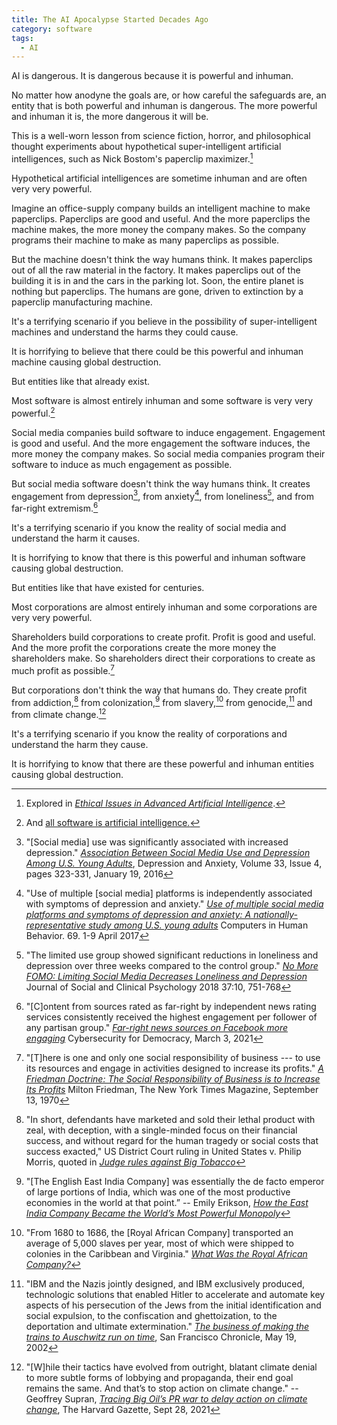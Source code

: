 ```yaml
---
title: The AI Apocalypse Started Decades Ago
category: software
tags:
  - AI
---
```


AI is dangerous.
It is dangerous
because
it is
powerful and inhuman.

No matter
how anodyne
the goals are,
or how careful
the safeguards are,
an entity
that is
both powerful and inhuman
is dangerous.
The more powerful and inhuman
it is,
the more dangerous
it will be.

This is
a well-worn lesson
from science fiction,
horror, and
philosophical thought experiments
about hypothetical
super-intelligent
artificial intelligences,
such as
Nick Bostom's paperclip maximizer.[^paperclipmaximizer]

[^paperclipmaximizer]: Explored in [_Ethical Issues in Advanced Artificial Intelligence_](https://nickbostrom.com/ethics/ai).

Hypothetical
artificial intelligences
are sometime inhuman
and are often
very very powerful.

Imagine
an office-supply company
builds an intelligent machine
to make paperclips.
Paperclips are
good and useful.
And the more paperclips
the machine makes,
the more money
the company makes.
So the company
programs their machine
to make
as many paperclips
as possible.

But the machine
doesn't think
the way
humans think.
It makes paperclips
out of all
the raw material
in the factory.
It makes paperclips
out of the building
it is in
and the cars
in the parking lot.
Soon,
the entire planet
is nothing
but paperclips.
The humans are gone,
driven to extinction
by a paperclip manufacturing machine.

It's
a terrifying scenario
if you believe
in the possibility
of super-intelligent machines
and understand
the harms
they could cause.

It is horrifying
to believe
that there could be
this powerful and inhuman
machine
causing global destruction.

But entities
like that
already exist.

Most software is
almost entirely inhuman
and some software is
very very powerful.[^allsoftwareisai]

[^allsoftwareisai]: And [all software is artificial intelligence.](/all-software-is-artificial-intelligence)

Social media companies
build software
to induce engagement.
Engagement is
good and useful.
And the more engagement
the software induces,
the more money
the company makes.
So social media companies
program their software
to induce
as much engagement
as possible.

But social media software
doesn't think
the way
humans think.
It creates engagement
from depression[^depression],
from anxiety[^anxiety],
from loneliness[^loneliness],
and from far-right extremism.[^extremism]

[^depression]: "[Social media] use was significantly associated with increased depression." [_Association Between Social Media Use and Depression Among U.S. Young Adults_](https://doi.org/10.1002/da.22466), Depression and Anxiety, Volume 33, Issue 4, pages 323-331, January 19, 2016

[^anxiety]: "Use of multiple [social media] platforms is independently associated with symptoms of depression and anxiety." [_Use of multiple social media platforms and symptoms of depression and anxiety: A nationally-representative study among U.S. young adults_](https://www.researchgate.net/publication/311568667_Use_of_multiple_social_media_platforms_and_symptoms_of_depression_and_anxiety_A_nationally-representative_study_among_US_young_adults) Computers in Human Behavior. 69. 1-9 April 2017
[^loneliness]: "The limited use group showed significant reductions in loneliness and depression over three weeks compared to the control group." [_No More FOMO: Limiting Social Media Decreases Loneliness and Depression_](https://doi.org/10.1521/jscp.2018.37.10.751) Journal of Social and Clinical Psychology 2018 37:10, 751-768

[^extremism]: "[C]ontent from sources rated as far-right by independent news rating services consistently received the highest engagement per follower of any partisan group." [_Far-right news sources on Facebook more engaging_](https://medium.com/cybersecurity-for-democracy/far-right-news-sources-on-facebook-more-engaging-e04a01efae90) Cybersecurity for Democracy, March 3, 2021

It's
a terrifying scenario
if you know
the reality
of social media
and understand
the harm
it causes.

It is horrifying
to know
that there is
this powerful and inhuman
software
causing global destruction.

But entities
like that
have existed
for centuries.

Most corporations are
almost entirely inhuman
and some corporations are
very very powerful.

Shareholders
build corporations
to create profit.
Profit is
good and useful.
And the more profit
the corporations create
the more money
the shareholders make.
So shareholders
direct their corporations
to create
as much profit
as possible.[^friedmandoctrine]

[^friedmandoctrine]: "[T]here is one and only one social responsibility of business --- to use its resources and engage in activities designed to increase its profits." [_A Friedman Doctrine: The Social Responsibility of Business is to Increase Its Profits_](https://www.nytimes.com/1970/09/13/archives/a-friedman-doctrine-the-social-responsibility-of-business-is-to.html) Milton Friedman, The New York Times Magazine, September 13, 1970

But corporations
don't think
the way
that humans do.
They create profit
from addiction,[^tobacco]
from colonization,[^eastindia]
from slavery,[^rac]
from genocide,[^ibm]
and from climate change.[^exxon]

[^tobacco]: "In short, defendants have marketed and sold their lethal product with zeal, with deception, with a single-minded focus on their financial success, and without regard for the human tragedy or social costs that success exacted," US District Court ruling in United States v. Philip Morris, quoted in [_Judge rules against Big Tobacco_](https://money.cnn.com/2006/08/17/news/companies/tobacco_ruling/)

[^eastindia]: "[The English East India Company] was essentially the de facto emperor of large portions of India, which was one of the most productive economies in the world at that point.” -- Emily Erikson, [_How the East India Company Became the World’s Most Powerful Monopoly_](https://www.history.com/news/east-india-company-england-trade)

[^rac]: "From 1680 to 1686, the [Royal African Company] transported an average of 5,000 slaves per year, most of which were shipped to colonies in the Caribbean and Virginia." [_What Was the Royal African Company?_](https://www.history.com/news/what-was-the-royal-african-company)

[^ibm]: "IBM and the Nazis jointly designed, and IBM exclusively produced, technologic solutions that enabled Hitler to accelerate and automate key aspects of his persecution of the Jews from the initial identification and social expulsion, to the confiscation and ghettoization, to the deportation and ultimate extermination." [_The business of making the trains to Auschwitz run on time_](https://www.sfgate.com/opinion/article/The-business-of-making-the-trains-to-Auschwitz-2821685.php), San Francisco Chronicle, May 19, 2002

[^exxon]: "[W]hile their tactics have evolved from outright, blatant climate denial to more subtle forms of lobbying and propaganda, their end goal remains the same. And that’s to stop action on climate change." -- Geoffrey Supran, [_Tracing Big Oil’s PR war to delay action on climate change_](https://news.harvard.edu/gazette/story/2021/09/oil-companies-discourage-climate-action-study-says/), The Harvard Gazette, Sept 28, 2021

It's
a terrifying scenario
if you know
the reality
of corporations
and understand
the harm
they cause.

It is horrifying
to know
that there are
these powerful and inhuman
entities
causing global destruction.
